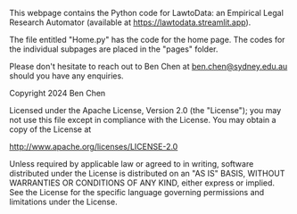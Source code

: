 This webpage contains the Python code for LawtoData: an Empirical Legal Research Automator (available at https://lawtodata.streamlit.app).

The file entitled "Home.py" has the code for the home page. The codes for the individual subpages are placed in the "pages" folder. 

Please don't hesitate to reach out to Ben Chen at ben.chen@sydney.edu.au should you have any enquiries.


Copyright 2024 Ben Chen

Licensed under the Apache License, Version 2.0 (the "License"); you may not use this file except in compliance with the License. You may obtain a copy of the License at

http://www.apache.org/licenses/LICENSE-2.0

Unless required by applicable law or agreed to in writing, software distributed under the License is distributed on an "AS IS" BASIS, WITHOUT WARRANTIES OR CONDITIONS OF ANY KIND, either express or implied. See the License for the specific language governing permissions and limitations under the License.
